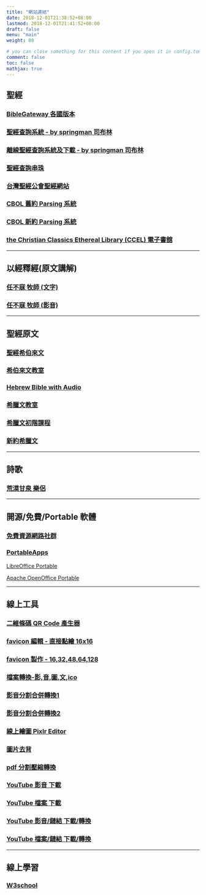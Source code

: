 ```yaml
---
title: "網站連結"
date: 2018-12-01T21:38:52+08:00
lastmod: 2018-12-01T21:41:52+08:00
draft: false
menu: "main"
weight: 80

# you can close something for this content if you open it in config.toml.
comment: false
toc: false
mathjax: true
---
```


## 聖經

### <a href="https://www.biblegateway.com/" target="_blank">BibleGateway 各國版本</a>

### <a href="/OfflineBible076/index.html" target="_blank">聖經查詢系統 - by springman 司布林</a>

### <a href="http://springbible.fhl.net/OfflineBible/offline.html" target="_blank">離線聖經查詢系統及下載 - by springman 司布林</a>

### <a href="https://thingclear.com/Bible/vol.php?_Lng=B5" target="_blank">聖經查詢串珠</a>

### <a href="http://cb.fhl.net/" target="_blank">台灣聖經公會聖經網站</a>

### <a href="http://a2z.fhl.net/php/parsing.php?engs=Gen&chap=1&sec=1" target="_blank">CBOL 舊約 Parsing 系統</a>

### <a href="https://bible.fhl.net/new/fhlwhparsing.php?engs=Matt&chap=1&sec=1" target="_blank">CBOL 新約 Parsing 系統</a>

### <a href="https://www.ccel.org/" target="_blank">the Christian Classics Ethereal Library (CCEL) 電子書舘</a>

---

## 以經釋經(原文講解)

### <a href="http://www.bible.url.tw/bmzy-montrealccc-com/index.html" target="_blank">任不寐 牧師 (文字)</a>

### <a href="https://www.youtube.com/channel/UC2MgB-upjmPWAP_p7hdk_MQ/playlists" target="_blank">任不寐 牧師 (影音)</a>

---

## 聖經原文

### <a href="http://www.chioulaoshi.org/BH/index.html" target="_blank">聖經希伯來文</a>

### <a href="http://hebrew.fhl.net/" target="_blank">希伯來文教室</a>

### <a href="http://bible.ort.org/intro1.asp?lang=1" target="_blank">Hebrew Bible with Audio</a>

### <a href="http://a2z.fhl.net/bible/greek/greek.html" target="_blank">希臘文教室</a>

### <a href="http://www.belovedhome.org/greekcourse.htm" target="_blank">希臘文初階課程</a>

### <a href="http://www.chioulaoshi.org/BGreek/index.html" target="_blank">新約希臘文</a>

---

## 詩歌

### <a href="http://www.hymncompanions.org/index2.php" target="_blank">荒漠甘泉  樂侶</a>

---

## 開源/免費/Portable 軟體

### <a href="https://free.com.tw/" target="_blank">免費資源網路社群</a>

### <a href="https://portableapps.com/zh-tw" target="_blank">PortableApps</a>

<a href="https://portableapps.com/apps/office/libreoffice_portable" target="_blank">LibreOffice Portable</a>

<a href="https://portableapps.com/apps/office/openoffice_portable" target="_blank">Apache OpenOffice Portable</a>

---

## 線上工具

### <a href="https://qr.ioi.tw/zh/" target="_blank">二維條碼 QR Code 產生器</a>

### <a href="https://www.favicon.cc/" target="_blank">favicon 編輯 - 直接點繪 16x16</a>

### <a href="http://tw.faviconico.org/" target="_blank">favicon 製作 - 16,32,48,64,128</a>

### <a href="https://www.aconvert.com/tw/" target="_blank">檔案轉換-影,音,圖,文,ico</a>

### <a href="https://mergeaudio.online/" target="_blank">影音分割合併轉換1</a>

### <a href="https://mp3cut.net/tw/" target="_blank">影音分割合併轉換2</a>  

### <a href="https://pixlr.com/editor/" target="_blank">線上繪圖 Pixlr Editor</a>

### <a href="http://www.aigei.com/bgremover" target="_blank">圖片去背</a>

### <a href="https://pdf.io/tw/" target="_blank">pdf 分割壓縮轉換</a>

### <a href="https://sconverter.com/zh-tw/" target="_blank">YouTube 影音 下載</a>

### <a href="http://kej.tw/flvretriever/" target="_blank">YouTube 檔案 下載</a>

### <a href="https://convert-video-online.com/tw/" target="_blank">YouTube 影音/鏈結 下載/轉換</a>

### <a href="https://www.aconvert.com/tw/video/" target="_blank">YouTube 檔案/鏈結 下載/轉換</a>

---

## 線上學習

### <a href="http://www.w3school.com.cn/" target="_blank">W3school</a>